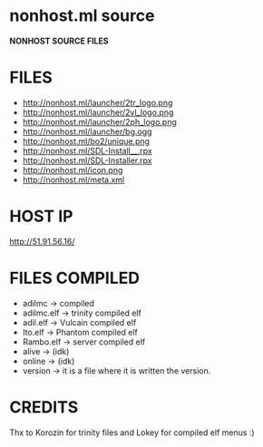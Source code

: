 # nonhost.ml source
**NONHOST SOURCE FILES**

# FILES
- http://nonhost.ml/launcher/2tr_logo.png
- http://nonhost.ml/launcher/2vl_logo.png
- http://nonhost.ml/launcher/2ph_logo.png
- http://nonhost.ml/launcher/bg.ogg
- http://nonhost.ml/bo2/unique.png
- http://nonhost.ml/SDL-Install__.rpx
- http://nonhost.ml/SDL-Installer.rpx
- http://nonhost.ml/icon.png
- http://nonhost.ml/meta.xml

# HOST IP
http://51.91.56.16/

# FILES COMPILED
- adilmc -> compiled
- adilmc.elf -> trinity compiled elf
- adil.elf -> Vulcain compiled elf
- lto.elf -> Phantom compiled elf
- Rambo.elf -> server compiled elf
- alive -> (idk)
- online -> (idk)
- version -> it is a file where it is written the version.

# CREDITS
Thx to Korozin for trinity files and Lokey for compiled elf menus :)
